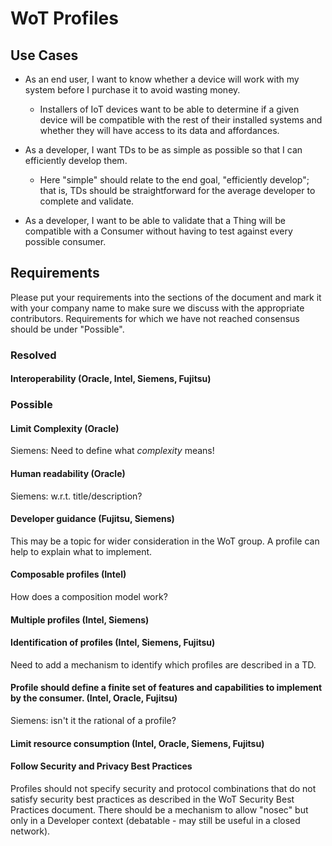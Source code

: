 # WoT Profiles

## Use Cases
* As an end user, I want to know whether a device will work with my system before I purchase it to avoid wasting money.
    - Installers of IoT devices want to be able to determine if a given device will be compatible with the rest of their installed systems and whether they will have access to its data and affordances.

* As a developer, I want TDs to be as simple as possible so that I can efficiently develop them.
   - Here "simple" should relate to the end goal, "efficiently develop"; that is, TDs should be straightforward for the average developer to complete and validate.

* As a developer, I want to be able to validate that a Thing will be compatible with a Consumer without having to test against every possible consumer.

## Requirements

Please put your requirements into the sections of the document and mark it with your company name to make sure
we discuss with the appropriate contributors.  Requirements for which we have not reached consensus should be
under "Possible".

### Resolved

#### Interoperability (Oracle, Intel, Siemens, Fujitsu)

### Possible

#### Limit Complexity (Oracle)

Siemens: Need to define what *complexity* means!

#### Human readability (Oracle)

Siemens: w.r.t. title/description?

#### Developer guidance (Fujitsu, Siemens)
This may be a topic for wider consideration in the WoT group.
A profile can help to explain what to implement.

#### Composable profiles (Intel)
How does a composition model work?

#### Multiple profiles (Intel, Siemens)

#### Identification of profiles (Intel, Siemens, Fujitsu)
Need to add a mechanism to identify which profiles are described in a TD.

#### Profile should define a finite set of features and capabilities to implement by the consumer. (Intel, Oracle, Fujitsu)

Siemens: isn't it the rational of a profile?

#### Limit resource consumption (Intel, Oracle, Siemens, Fujitsu)

#### Follow Security and Privacy Best Practices
Profiles should not specify security and protocol combinations that do not satisfy security best practices
as described in the WoT Security Best Practices document.
There should be a mechanism to allow "nosec" but only in a Developer context (debatable - may still be useful
in a closed network).
